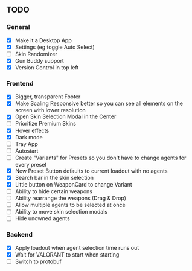## TODO

### General

- [x] Make it a Desktop App
- [x] Settings (eg toggle Auto Select)
- [ ] Skin Randomizer
- [x] Gun Buddy support
- [x] Version Control in top left

### Frontend

- [x] Bigger, transparent Footer
- [x] Make Scaling Responsive better so you can see all elements on the screen with lower resolution
- [x] Open Skin Selection Modal in the Center
- [ ] Prioritize Premium Skins
- [x] Hover effects
- [x] Dark mode
- [ ] Tray App
- [ ] Autostart
- [ ] Create "Variants" for Presets so you don't have to change agents for every preset
- [x] New Preset Button defaults to current loadout with no agents
- [x] Search bar in the skin selection
- [x] Little button on WeaponCard to change Variant
- [ ] Ability to hide certain weapons
- [ ] Ability rearrange the weapons (Drag & Drop)
- [ ] Allow multiple agents to be selected at once
- [ ] Ability to move skin selection modals
- [ ] Hide unowned agents

### Backend

- [x] Apply loadout when agent selection time runs out
- [x] Wait for VALORANT to start when starting 
- [ ] Switch to protobuf
